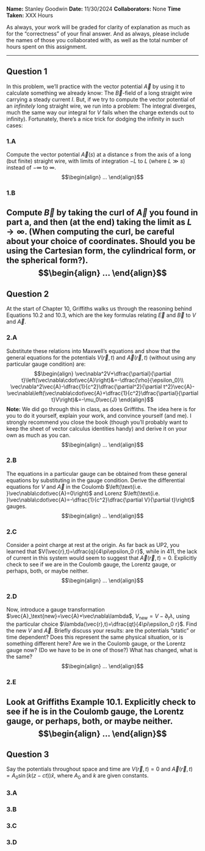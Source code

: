 **Name:** Stanley Goodwin
**Date:** 11/30/2024
**Collaborators:** None
**Time Taken:** XXX Hours

As always, your work will be graded for clarity of explanation as much as for the “correctness” of your final answer. And as always, please include the names of those you collaborated with, as well as the total number of hours spent on this assignment.

---
## Question 1
In this problem, we’ll practice with the vector potential $\vec{A}$ by using it to calculate something we already know: The $\vec{B}$-field of a long straight wire carrying a steady current $I$. But, if we try to compute the vector potential of an *infinitely* long straight wire, we run into a problem: The integral diverges, much the same way our integral for $V$ fails when the charge extends out to infinity). Fortunately, there’s a nice trick for dodging the infinity in such cases:
### 1.A
Compute the vector potential $\vec{A}(s)$ at a distance $s$ from the axis of a long (but finite) straight wire, with limits of integration $-L$ to $L$ (where $L\gg s$) instead of $-\infty$ to $\infty$.
$$\begin{align}
...
\end{align}$$
### 1.B
Compute $\vec{B}$ by taking the curl of $\vec{A}$ you found in part a, and then (at the end) taking the limit as $L\rightarrow\infty$. (When computing the curl, be careful about your choice of coordinates. Should you be using the Cartesian form, the cylindrical form, or the spherical form?).
$$\begin{align}
...
\end{align}$$
---
## Question 2
At the start of Chapter 10, Griffiths walks us through the reasoning behind Equations
10.2 and 10.3, which are the key formulas relating $\vec{E}$ and $\vec{B}$ to $V$ and $\vec{A}$.
### 2.A
Substitute these relations into Maxwell’s equations and show that the general equations for the potentials $V(\vec{r},t)$ and $\vec{A}(\vec{r},t)$ (without using any particular gauge condition) are:
$$\begin{align}
\vec\nabla^2V+\dfrac{\partial}{\partial t}\left(\vec\nabla\cdot\vec{A}\right)&=-\dfrac{\rho}{\epsilon_0}\\
\vec\nabla^2\vec{A}-\dfrac{1}{c^2}\dfrac{\partial^2}{\partial t^2}\vec{A}-\vec\nabla\left(\vec\nabla\cdot\vec{A}+\dfrac{1}{c^2}\dfrac{\partial}{\partial t}V\right)&=-\mu_0\vec{J}
\end{align}$$
**Note:** We did go through this in class, as does Griffiths. The idea here is for you to do it yourself, explain your work, and convince yourself (and me). I strongly recommend you close the book (though you’ll probably want to keep the sheet of vector calculus identities handy) and derive it on your own as much as you can.
$$\begin{align}
...
\end{align}$$
### 2.B
The equations in a particular gauge can be obtained from these general equations by substituting in the gauge condition. Derive the differential equations for $V$ and $\vec{A}$ in the Coulomb $\left(\text{i.e. }\vec\nabla\cdot\vec{A}=0\right)$ and Lorenz $\left(\text{i.e. }\vec\nabla\cdot\vec{A}=-\dfrac{1}{c^2}\dfrac{\partial V}{\partial t}\right)$ gauges.
$$\begin{align}
...
\end{align}$$
### 2.C
Consider a point charge at rest at the origin. As far back as UP2, you learned that $V(\vec{r},t)=\dfrac{q}{4\pi\epsilon_0 r}$, while in 411, the lack of current in this system would seem to suggest that $\vec{A}(\vec{r},t)=0$. Explicitly check to see if we are in the Coulomb gauge, the Lorentz gauge, or perhaps, both, or maybe neither.
$$\begin{align}
...
\end{align}$$
### 2.D
Now, introduce a gauge transformation $\vec{A}_\text{new}=\vec{A}+\vec\nabla\lambda$, $V_\text{new}=V-\partial_t\lambda$, using the
particular choice $\lambda(\vec{r},t)=\dfrac{qt}{4\pi\epsilon_0 r}$. Find the new $V$ and $\vec{A}$. Briefly discuss your results: are the potentials “static” or time dependent? Does this represent the same physical situation, or is something different here? Are we in the Coulomb gauge, or the Lorentz gauge now? (Do we have to be in one of those?) What has changed, what is the same?
$$\begin{align}
...
\end{align}$$
### 2.E
Look at Griffiths Example 10.1. Explicitly check to see if he is in the Coulomb gauge, the Lorentz gauge, or perhaps, both, or maybe neither.
$$\begin{align}
...
\end{align}$$
---
## Question 3
Say the potentials throughout space and time are $V(\vec{r},t)=0$ and $\vec{A}(\vec{r},t)=A_0\sin\left(k(z-ct)\right)\hat{x}$, where $A_0$ and $k$ are given constants.
### 3.A


### 3.B

### 3.C

### 3.D


